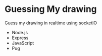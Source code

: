 # Guessing My drawing

Guess my drawing in realtime using socketIO

- Node.js
- Express
- JavaScript
- Pug
